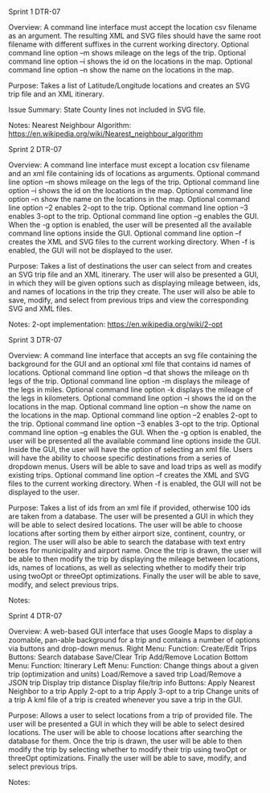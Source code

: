 Sprint 1
DTR-07

Overview:
A command line interface must accept the location csv filename as an argument.
The resulting XML and SVG files should have the same root filename with different suffixes in the current working directory.
Optional command line option –m shows mileage on the legs of the trip.
Optional command line option –i shows the id on the locations in the map.
Optional command line option –n show the name on the locations in the map.

Purpose:
Takes a list of Latitude/Longitude locations and creates an SVG trip file and an XML itinerary.

Issue Summary:
State County lines not included in SVG file.

Notes:
Nearest Neighbour Algorithm: https://en.wikipedia.org/wiki/Nearest_neighbour_algorithm



Sprint 2
DTR-07

Overview:
A command line interface must except a location csv filename and an xml file containing ids of locations as arguments.
Optional command line option –m shows mileage on the legs of the trip.
Optional command line option –i shows the id on the locations in the map.
Optional command line option –n show the name on the locations in the map.
Optional command line option –2 enables 2-opt to the trip.
Optional command line option –3 enables 3-opt to the trip.
Optional command line option –g enables the GUI.
When the -g option is enabled, the user will be presented all the available command line options inside the GUI.
Optional command line option –f creates the XML and SVG files to the current working directory.
When -f is enabled, the GUI will not be displayed to the user.

Purpose:
Takes a list of destinations the user can select from and creates an SVG trip file and an XML itinerary.
The user will also be presented a GUI, in which they will be given options such as displaying mileage between, 
ids, and names of locations in the trip they create. The user will also be able to save, modify, and select from 
previous trips and view the corresponding SVG and XML files.

Notes:
2-opt implementation: https://en.wikipedia.org/wiki/2-opt

Sprint 3
DTR-07

Overview:
A command line interface that accepts an svg file containing the background for the GUI and an optional xml file that
contains id names of locations.
Optional command line option –d that shows the mileage on th legs of the trip.
Optional command line option -m displays the mileage of the legs in miles.
Optional command line option -k displays the mileage of the legs in kilometers.
Optional command line option –i shows the id on the locations in the map.
Optional command line option –n show the name on the locations in the map.
Optional command line option –2 enables 2-opt to the trip.
Optional command line option –3 enables 3-opt to the trip.
Optional command line option –g enables the GUI.
When the -g option is enabled, the user will be presented all the available command line options inside the GUI.
Inside the GUI, the user will have the option of selecting an xml file.
Users will have the ability to choose specific destinations from a series of dropdown menus.
Users will be able to save and load trips as well as modify existing trips.
Optional command line option –f creates the XML and SVG files to the current working directory.
When -f is enabled, the GUI will not be displayed to the user.

Purpose:
Takes a list of ids from an xml file if provided, otherwise 100 ids are taken from a database.
The user will be presented a GUI in which they will be able to select desired locations. The user will be able to choose
locations after sorting them by either airport size, continent, country, or region. The user will also be able to search
the database with text entry boxes for municipality and airport name. Once the trip is drawn, the user will be able to
then modify the trip by displaying the mileage between locations, ids, names of locations, as well as selecting whether
to modify their trip using twoOpt or threeOpt optimizations. Finally the user will be able to save, modify, and select
previous trips.

Notes:

Sprint 4
DTR-07

Overview:
A web-based GUI interface that uses Google Maps to display a zoomable, pan-able background for a trip and contains a number of options via buttons and drop-down menus.
Right Menu:
    Function:
        Create/Edit Trips
    Buttons:
        Search database
        Save/Clear Trip
        Add/Remove Location
Bottom Menu:
    Function: Itinerary
Left Menu:
    Function:
        Change things about a given trip (optimization and units)
        Load/Remove a saved trip
        Load/Remove a JSON trip
        Display trip distance
        Display file/trip info
    Buttons:
        Apply Nearest Neighbor to a trip
        Apply 2-opt to a trip
        Apply 3-opt to a trip
        Change units of a trip
A kml file of a trip is created whenever you save a trip in the GUI.

Purpose:
Allows a user to select locations from a trip of provided file.
The user will be presented a GUI in which they will be able to select desired locations. The user will be able to choose
locations after searching the database for them. Once the trip is drawn, the user will be able to then modify the trip
by selecting whether to modify their trip using twoOpt or threeOpt optimizations. Finally the user will be able to save,
modify, and select previous trips.

Notes:


